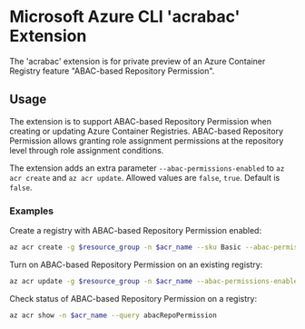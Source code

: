Microsoft Azure CLI 'acrabac' Extension
=======================================

The 'acrabac' extension is for private preview of an Azure Container Registry feature "ABAC-based Repository Permission".


Usage
-----

The extension is to support ABAC-based Repository Permission when creating or updating Azure Container Registries.
ABAC-based Repository Permission allows granting role assignment permissions at the repository level through role assignment conditions.

The extension adds an extra parameter `--abac-permissions-enabled` to `az acr create` and `az acr update`.
Allowed values are `false`, `true`. Default is `false`.

### Examples

Create a registry with ABAC-based Repository Permission enabled:

```bash
az acr create -g $resource_group -n $acr_name --sku Basic --abac-permissions-enabled true --location $location
```

Turn on ABAC-based Repository Permission on an existing registry:

```bash
az acr update -g $resource_group -n $acr_name --abac-permissions-enabled true
```

Check status of ABAC-based Repository Permission on a registry:

```bash
az acr show -n $acr_name --query abacRepoPermission
```

